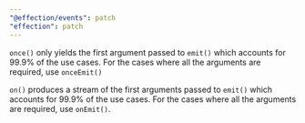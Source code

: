 ```yaml
---
"@effection/events": patch
"effection": patch
---
```

`once()` only yields the first argument passed to `emit()` which
accounts for 99.9% of the use cases. For the cases where all the
arguments are required, use `onceEmit()`

`on()` produces a stream of the first arguments passed to `emit()`
which accounts for 99.9% of the use cases. For the cases where all the
arguments are required, use `onEmit()`.
